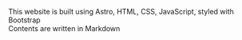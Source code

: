 This website is built using Astro, HTML, CSS, JavaScript, styled with Bootstrap  
Contents are written in Markdown